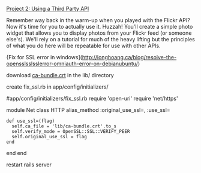 [Project 2: Using a Third Party API](http://www.theodinproject.com/ruby-on-rails/apis?ref=lnav)

Remember way back in the warm-up when you played with the Flickr API? Now it's time for you to actually use it. Huzzah! You'll create a simple photo widget that allows you to display photos from your Flickr feed (or someone else's). We'll rely on a tutorial for much of the heavy lifting but the principles of what you do here will be repeatable for use with other APIs.


{Fix for SSL error in windows](http://longhoang.ca/blog/resolve-the-opensslsslsslerror-omniauth-error-on-debianubuntu/)

download [ca-bundle.crt](http://curl.haxx.se/ca/ca-bundle.crt) in the lib/ directory

create fix_ssl.rb in app/config/initializers/

#app/config/initializers/fix_ssl.rb
require 'open-uri'
require 'net/https'

module Net
  class HTTP
    alias_method :original_use_ssl=, :use_ssl=
    
    def use_ssl=(flag)
      self.ca_file = 'lib/ca-bundle.crt'.to_s
      self.verify_mode = OpenSSL::SSL::VERIFY_PEER
      self.original_use_ssl = flag
    end
  end
end

restart rails server
